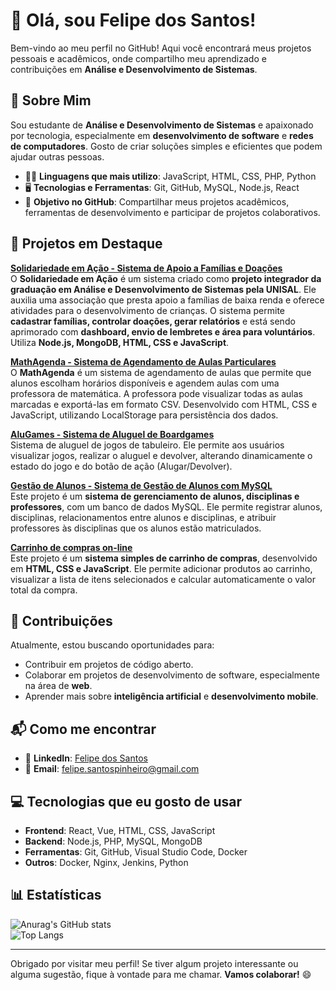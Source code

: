 # 👋 Olá, sou Felipe dos Santos!

Bem-vindo ao meu perfil no GitHub! Aqui você encontrará meus projetos pessoais e acadêmicos, onde compartilho meu aprendizado e contribuições em **Análise e Desenvolvimento de Sistemas**.

## 🧠 Sobre Mim

Sou estudante de **Análise e Desenvolvimento de Sistemas** e apaixonado por tecnologia, especialmente em **desenvolvimento de software** e **redes de computadores**. Gosto de criar soluções simples e eficientes que podem ajudar outras pessoas.

- 🧑‍💻 **Linguagens que mais utilizo**: JavaScript, HTML, CSS, PHP, Python  
- 🖥️ **Tecnologias e Ferramentas**: Git, GitHub, MySQL, Node.js, React  
- 🎯 **Objetivo no GitHub**: Compartilhar meus projetos acadêmicos, ferramentas de desenvolvimento e participar de projetos colaborativos.

## 🚀 Projetos em Destaque

**[Solidariedade em Ação - Sistema de Apoio a Famílias e Doações](https://github.com/FelpsdSanto/solidariedade-em-acao6)**  
O **Solidariedade em Ação** é um sistema criado como **projeto integrador da graduação em Análise e Desenvolvimento de Sistemas pela UNISAL**. Ele auxilia uma associação que presta apoio a famílias de baixa renda e oferece atividades para o desenvolvimento de crianças. O sistema permite **cadastrar famílias, controlar doações, gerar relatórios** e está sendo aprimorado com **dashboard, envio de lembretes e área para voluntários**. Utiliza **Node.js, MongoDB, HTML, CSS e JavaScript**.

**[MathAgenda - Sistema de Agendamento de Aulas Particulares](https://github.com/FelpsdSanto/MathAgenda)**  
O **MathAgenda** é um sistema de agendamento de aulas que permite que alunos escolham horários disponíveis e agendem aulas com uma professora de matemática. A professora pode visualizar todas as aulas marcadas e exportá-las em formato CSV. Desenvolvido com HTML, CSS e JavaScript, utilizando LocalStorage para persistência dos dados.

**[AluGames - Sistema de Aluguel de Boardgames](https://github.com/FelpsdSanto/ALUGAMES.git)**  
Sistema de aluguel de jogos de tabuleiro. Ele permite aos usuários visualizar jogos, realizar o aluguel e devolver, alterando dinamicamente o estado do jogo e do botão de ação (Alugar/Devolver).

**[Gestão de Alunos - Sistema de Gestão de Alunos com MySQL](https://github.com/FelpsdSanto/gestao-alunos.git)**  
Este projeto é um **sistema de gerenciamento de alunos, disciplinas e professores**, com um banco de dados MySQL. Ele permite registrar alunos, disciplinas, relacionamentos entre alunos e disciplinas, e atribuir professores às disciplinas que os alunos estão matriculados.

**[Carrinho de compras on-line](https://github.com/FelpsdSanto/carrinho-compras.git)**  
Este projeto é um **sistema simples de carrinho de compras**, desenvolvido em **HTML, CSS e JavaScript**. Ele permite adicionar produtos ao carrinho, visualizar a lista de itens selecionados e calcular automaticamente o valor total da compra.

## 🤝 Contribuições

Atualmente, estou buscando oportunidades para:
- Contribuir em projetos de código aberto.
- Colaborar em projetos de desenvolvimento de software, especialmente na área de **web**.
- Aprender mais sobre **inteligência artificial** e **desenvolvimento mobile**.

## 📬 Como me encontrar

- 💼 **LinkedIn**: [Felipe dos Santos](https://www.linkedin.com/in/felipe-santos-a514b415a)  
- 📧 **Email**: felipe.santospinheiro@gmail.com

## 💻 Tecnologias que eu gosto de usar

- **Frontend**: React, Vue, HTML, CSS, JavaScript  
- **Backend**: Node.js, PHP, MySQL, MongoDB  
- **Ferramentas**: Git, GitHub, Visual Studio Code, Docker  
- **Outros**: Docker, Nginx, Jenkins, Python

## 📊 Estatísticas

![Anurag's GitHub stats](https://github-readme-stats.vercel.app/api?username=FelpsdSanto&show_icons=true&count_private=true&theme=radical)  
![Top Langs](https://github-readme-stats.vercel.app/api/top-langs/?username=FelpsdSanto&layout=compact&theme=radical)

---

Obrigado por visitar meu perfil! Se tiver algum projeto interessante ou alguma sugestão, fique à vontade para me chamar. **Vamos colaborar!** 😄
